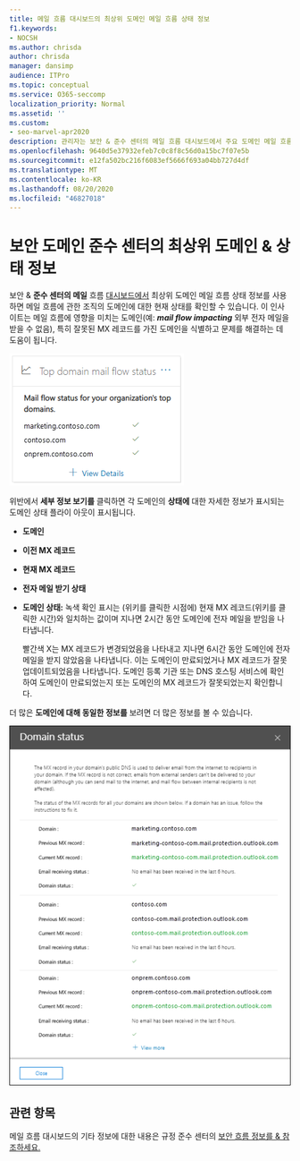 ```yaml
---
title: 메일 흐름 대시보드의 최상위 도메인 메일 흐름 상태 정보
f1.keywords:
- NOCSH
ms.author: chrisda
author: chrisda
manager: dansimp
audience: ITPro
ms.topic: conceptual
ms.service: O365-seccomp
localization_priority: Normal
ms.assetid: ''
ms.custom:
- seo-marvel-apr2020
description: 관리자는 보안 & 준수 센터의 메일 흐름 대시보드에서 주요 도메인 메일 흐름 상태 정보를 사용하여 전자 메일 도메인의 MX 레코드와 관련된 메일 흐름 문제를 해결하는 방법을 학습할 수 있습니다.
ms.openlocfilehash: 9640d5e37932efeb7c0c8f8c56d0a15bc7f07e5b
ms.sourcegitcommit: e12fa502bc216f6083ef5666f693a04bb727d4df
ms.translationtype: MT
ms.contentlocale: ko-KR
ms.lasthandoff: 08/20/2020
ms.locfileid: "46827018"
---
```

# <a name="top-domain-mail-flow-status-insight-in-the-security--compliance-center"></a>보안 도메인 준수 센터의 최상위 도메인 & 상태 정보

보안 & **준수 센터의 메일** 흐름 [대시보드에서](mail-flow-insights-v2.md) 최상위 도메인 메일 흐름 상태 정보를 사용하면 메일 흐름에 관한 조직의 도메인에 대한 현재 상태를 확인할 수 있습니다. 이 인사이트는 메일 흐름에 영향을 미치는 도메인(예: ***mail flow impacting*** 외부 전자 메일을 받을 수 없음), 특히 잘못된 MX 레코드를 가진 도메인을 식별하고 문제를 해결하는 데 도움이 됩니다.

![보안 흐름 대시보드의 도메인 흐름 상태 위내& 위내](../../media/mfi-top-domain-mail-flow-status-widget.png)

위반에서 **세부 정보 보기를** 클릭하면 각 도메인의 **상태에** 대한 자세한 정보가 표시되는 도메인 상태 플라이 아웃이 표시됩니다.

- **도메인**
- **이전 MX 레코드**
- **현재 MX 레코드**
- **전자 메일 받기 상태**
- **도메인 상태:** 녹색 확인 표시는 (위키를 클릭한 시점에) 현재 MX 레코드(위키를 클릭한 시간)와 일치하는 값이며 지나면 2시간 동안 도메인에 전자 메일을 받임을 나타냅니다.

  빨간색 X는 MX 레코드가 변경되었음을 나타내고 지나면 6시간 동안 도메인에 전자 메일을 받지 않았음을 나타냅니다. 이는 도메인이 만료되었거나 MX 레코드가 잘못 업데이트되었음을 나타냅니다. 도메인 등록 기관 또는 DNS 호스팅 서비스에 확인하여 도메인이 만료되었는지 또는 도메인의 MX 레코드가 잘못되었는지 확인합니다.

더 많은 **도메인에 대해 동일한 정보를** 보려면 더 많은 정보를 볼 수 있습니다.

![상위 도메인 메일 흐름 상태 정보의 플라이아웃 세부 정보](../../media/mfi-top-domain-mail-flow-status-view-details.png)

## <a name="related-topics"></a>관련 항목

메일 흐름 대시보드의 기타 정보에 대한 내용은 규정 준수 센터의 [보안 흐름 정보를 & 참조하세요.](mail-flow-insights-v2.md)
